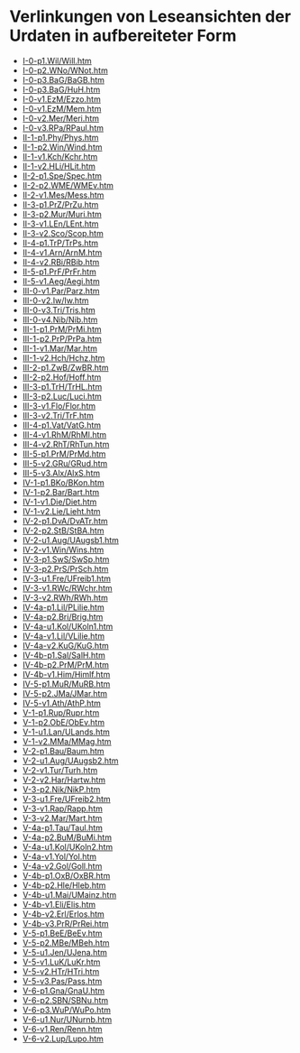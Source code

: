 # Verlinkungen von Leseansichten der Urdaten in aufbereiteter Form

- <a href="https://publikationen.badw.de/de/data?url=https%3A%2F%2Fdaten.badw.de%2Fmhd-korpus%2F-%2Fraw%2Fauflage_2020%2FP-htm%2FI-0-p1.Wil%2FWill.htm" target="_blank" rel="noopener noreferrer">I-0-p1.Wil/Will.htm</a>
- <a href="https://publikationen.badw.de/de/data?url=https%3A%2F%2Fdaten.badw.de%2Fmhd-korpus%2F-%2Fraw%2Fauflage_2020%2FP-htm%2FI-0-p2.WNo%2FWNot.htm" target="_blank" rel="noopener noreferrer">I-0-p2.WNo/WNot.htm</a>
- <a href="https://publikationen.badw.de/de/data?url=https%3A%2F%2Fdaten.badw.de%2Fmhd-korpus%2F-%2Fraw%2Fauflage_2020%2FP-htm%2FI-0-p3.BaG%2FBaGB.htm" target="_blank" rel="noopener noreferrer">I-0-p3.BaG/BaGB.htm</a>
- <a href="https://publikationen.badw.de/de/data?url=https%3A%2F%2Fdaten.badw.de%2Fmhd-korpus%2F-%2Fraw%2Fauflage_2020%2FP-htm%2FI-0-p3.BaG%2FHuH.htm" target="_blank" rel="noopener noreferrer">I-0-p3.BaG/HuH.htm</a>
- <a href="https://publikationen.badw.de/de/data?url=https%3A%2F%2Fdaten.badw.de%2Fmhd-korpus%2F-%2Fraw%2Fauflage_2020%2FP-htm%2FI-0-v1.EzM%2FEzzo.htm" target="_blank" rel="noopener noreferrer">I-0-v1.EzM/Ezzo.htm</a>
- <a href="https://publikationen.badw.de/de/data?url=https%3A%2F%2Fdaten.badw.de%2Fmhd-korpus%2F-%2Fraw%2Fauflage_2020%2FP-htm%2FI-0-v1.EzM%2FMem.htm" target="_blank" rel="noopener noreferrer">I-0-v1.EzM/Mem.htm</a>
- <a href="https://publikationen.badw.de/de/data?url=https%3A%2F%2Fdaten.badw.de%2Fmhd-korpus%2F-%2Fraw%2Fauflage_2020%2FP-htm%2FI-0-v2.Mer%2FMeri.htm" target="_blank" rel="noopener noreferrer">I-0-v2.Mer/Meri.htm</a>
- <a href="https://publikationen.badw.de/de/data?url=https%3A%2F%2Fdaten.badw.de%2Fmhd-korpus%2F-%2Fraw%2Fauflage_2020%2FP-htm%2FI-0-v3.RPa%2FRPaul.htm" target="_blank" rel="noopener noreferrer">I-0-v3.RPa/RPaul.htm</a>
- <a href="https://publikationen.badw.de/de/data?url=https%3A%2F%2Fdaten.badw.de%2Fmhd-korpus%2F-%2Fraw%2Fauflage_2020%2FP-htm%2FII-1-p1.Phy%2FPhys.htm" target="_blank" rel="noopener noreferrer">II-1-p1.Phy/Phys.htm</a>
- <a href="https://publikationen.badw.de/de/data?url=https%3A%2F%2Fdaten.badw.de%2Fmhd-korpus%2F-%2Fraw%2Fauflage_2020%2FP-htm%2FII-1-p2.Win%2FWind.htm" target="_blank" rel="noopener noreferrer">II-1-p2.Win/Wind.htm</a>
- <a href="https://publikationen.badw.de/de/data?url=https%3A%2F%2Fdaten.badw.de%2Fmhd-korpus%2F-%2Fraw%2Fauflage_2020%2FP-htm%2FII-1-v1.Kch%2FKchr.htm" target="_blank" rel="noopener noreferrer">II-1-v1.Kch/Kchr.htm</a>
- <a href="https://publikationen.badw.de/de/data?url=https%3A%2F%2Fdaten.badw.de%2Fmhd-korpus%2F-%2Fraw%2Fauflage_2020%2FP-htm%2FII-1-v2.HLi%2FHLit.htm" target="_blank" rel="noopener noreferrer">II-1-v2.HLi/HLit.htm</a>
- <a href="https://publikationen.badw.de/de/data?url=https%3A%2F%2Fdaten.badw.de%2Fmhd-korpus%2F-%2Fraw%2Fauflage_2020%2FP-htm%2FII-2-p1.Spe%2FSpec.htm" target="_blank" rel="noopener noreferrer">II-2-p1.Spe/Spec.htm</a>
- <a href="https://publikationen.badw.de/de/data?url=https%3A%2F%2Fdaten.badw.de%2Fmhd-korpus%2F-%2Fraw%2Fauflage_2020%2FP-htm%2FII-2-p2.WME%2FWMEv.htm" target="_blank" rel="noopener noreferrer">II-2-p2.WME/WMEv.htm</a>
- <a href="https://publikationen.badw.de/de/data?url=https%3A%2F%2Fdaten.badw.de%2Fmhd-korpus%2F-%2Fraw%2Fauflage_2020%2FP-htm%2FII-2-v1.Mes%2FMess.htm" target="_blank" rel="noopener noreferrer">II-2-v1.Mes/Mess.htm</a>
- <a href="https://publikationen.badw.de/de/data?url=https%3A%2F%2Fdaten.badw.de%2Fmhd-korpus%2F-%2Fraw%2Fauflage_2020%2FP-htm%2FII-3-p1.PrZ%2FPrZu.htm" target="_blank" rel="noopener noreferrer">II-3-p1.PrZ/PrZu.htm</a>
- <a href="https://publikationen.badw.de/de/data?url=https%3A%2F%2Fdaten.badw.de%2Fmhd-korpus%2F-%2Fraw%2Fauflage_2020%2FP-htm%2FII-3-p2.Mur%2FMuri.htm" target="_blank" rel="noopener noreferrer">II-3-p2.Mur/Muri.htm</a>
- <a href="https://publikationen.badw.de/de/data?url=https%3A%2F%2Fdaten.badw.de%2Fmhd-korpus%2F-%2Fraw%2Fauflage_2020%2FP-htm%2FII-3-v1.LEn%2FLEnt.htm" target="_blank" rel="noopener noreferrer">II-3-v1.LEn/LEnt.htm</a>
- <a href="https://publikationen.badw.de/de/data?url=https%3A%2F%2Fdaten.badw.de%2Fmhd-korpus%2F-%2Fraw%2Fauflage_2020%2FP-htm%2FII-3-v2.Sco%2FScop.htm" target="_blank" rel="noopener noreferrer">II-3-v2.Sco/Scop.htm</a>
- <a href="https://publikationen.badw.de/de/data?url=https%3A%2F%2Fdaten.badw.de%2Fmhd-korpus%2F-%2Fraw%2Fauflage_2020%2FP-htm%2FII-4-p1.TrP%2FTrPs.htm" target="_blank" rel="noopener noreferrer">II-4-p1.TrP/TrPs.htm</a>
- <a href="https://publikationen.badw.de/de/data?url=https%3A%2F%2Fdaten.badw.de%2Fmhd-korpus%2F-%2Fraw%2Fauflage_2020%2FP-htm%2FII-4-v1.Arn%2FArnM.htm" target="_blank" rel="noopener noreferrer">II-4-v1.Arn/ArnM.htm</a>
- <a href="https://publikationen.badw.de/de/data?url=https%3A%2F%2Fdaten.badw.de%2Fmhd-korpus%2F-%2Fraw%2Fauflage_2020%2FP-htm%2FII-4-v2.RBi%2FRBib.htm" target="_blank" rel="noopener noreferrer">II-4-v2.RBi/RBib.htm</a>
- <a href="https://publikationen.badw.de/de/data?url=https%3A%2F%2Fdaten.badw.de%2Fmhd-korpus%2F-%2Fraw%2Fauflage_2020%2FP-htm%2FII-5-p1.PrF%2FPrFr.htm" target="_blank" rel="noopener noreferrer">II-5-p1.PrF/PrFr.htm</a>
- <a href="https://publikationen.badw.de/de/data?url=https%3A%2F%2Fdaten.badw.de%2Fmhd-korpus%2F-%2Fraw%2Fauflage_2020%2FP-htm%2FII-5-v1.Aeg%2FAegi.htm" target="_blank" rel="noopener noreferrer">II-5-v1.Aeg/Aegi.htm</a>
- <a href="https://publikationen.badw.de/de/data?url=https%3A%2F%2Fdaten.badw.de%2Fmhd-korpus%2F-%2Fraw%2Fauflage_2020%2FP-htm%2FIII-0-v1.Par%2FParz.htm" target="_blank" rel="noopener noreferrer">III-0-v1.Par/Parz.htm</a>
- <a href="https://publikationen.badw.de/de/data?url=https%3A%2F%2Fdaten.badw.de%2Fmhd-korpus%2F-%2Fraw%2Fauflage_2020%2FP-htm%2FIII-0-v2.Iw%2FIw.htm" target="_blank" rel="noopener noreferrer">III-0-v2.Iw/Iw.htm</a>
- <a href="https://publikationen.badw.de/de/data?url=https%3A%2F%2Fdaten.badw.de%2Fmhd-korpus%2F-%2Fraw%2Fauflage_2020%2FP-htm%2FIII-0-v3.Tri%2FTris.htm" target="_blank" rel="noopener noreferrer">III-0-v3.Tri/Tris.htm</a>
- <a href="https://publikationen.badw.de/de/data?url=https%3A%2F%2Fdaten.badw.de%2Fmhd-korpus%2F-%2Fraw%2Fauflage_2020%2FP-htm%2FIII-0-v4.Nib%2FNib.htm" target="_blank" rel="noopener noreferrer">III-0-v4.Nib/Nib.htm</a>
- <a href="https://publikationen.badw.de/de/data?url=https%3A%2F%2Fdaten.badw.de%2Fmhd-korpus%2F-%2Fraw%2Fauflage_2020%2FP-htm%2FIII-1-p1.PrM%2FPrMi.htm" target="_blank" rel="noopener noreferrer">III-1-p1.PrM/PrMi.htm</a>
- <a href="https://publikationen.badw.de/de/data?url=https%3A%2F%2Fdaten.badw.de%2Fmhd-korpus%2F-%2Fraw%2Fauflage_2020%2FP-htm%2FIII-1-p2.PrP%2FPrPa.htm" target="_blank" rel="noopener noreferrer">III-1-p2.PrP/PrPa.htm</a>
- <a href="https://publikationen.badw.de/de/data?url=https%3A%2F%2Fdaten.badw.de%2Fmhd-korpus%2F-%2Fraw%2Fauflage_2020%2FP-htm%2FIII-1-v1.Mar%2FMar.htm" target="_blank" rel="noopener noreferrer">III-1-v1.Mar/Mar.htm</a>
- <a href="https://publikationen.badw.de/de/data?url=https%3A%2F%2Fdaten.badw.de%2Fmhd-korpus%2F-%2Fraw%2Fauflage_2020%2FP-htm%2FIII-1-v2.Hch%2FHchz.htm" target="_blank" rel="noopener noreferrer">III-1-v2.Hch/Hchz.htm</a>
- <a href="https://publikationen.badw.de/de/data?url=https%3A%2F%2Fdaten.badw.de%2Fmhd-korpus%2F-%2Fraw%2Fauflage_2020%2FP-htm%2FIII-2-p1.ZwB%2FZwBR.htm" target="_blank" rel="noopener noreferrer">III-2-p1.ZwB/ZwBR.htm</a>
- <a href="https://publikationen.badw.de/de/data?url=https%3A%2F%2Fdaten.badw.de%2Fmhd-korpus%2F-%2Fraw%2Fauflage_2020%2FP-htm%2FIII-2-p2.Hof%2FHoff.htm" target="_blank" rel="noopener noreferrer">III-2-p2.Hof/Hoff.htm</a>
- <a href="https://publikationen.badw.de/de/data?url=https%3A%2F%2Fdaten.badw.de%2Fmhd-korpus%2F-%2Fraw%2Fauflage_2020%2FP-htm%2FIII-3-p1.TrH%2FTrHL.htm" target="_blank" rel="noopener noreferrer">III-3-p1.TrH/TrHL.htm</a>
- <a href="https://publikationen.badw.de/de/data?url=https%3A%2F%2Fdaten.badw.de%2Fmhd-korpus%2F-%2Fraw%2Fauflage_2020%2FP-htm%2FIII-3-p2.Luc%2FLuci.htm" target="_blank" rel="noopener noreferrer">III-3-p2.Luc/Luci.htm</a>
- <a href="https://publikationen.badw.de/de/data?url=https%3A%2F%2Fdaten.badw.de%2Fmhd-korpus%2F-%2Fraw%2Fauflage_2020%2FP-htm%2FIII-3-v1.Flo%2FFlor.htm" target="_blank" rel="noopener noreferrer">III-3-v1.Flo/Flor.htm</a>
- <a href="https://publikationen.badw.de/de/data?url=https%3A%2F%2Fdaten.badw.de%2Fmhd-korpus%2F-%2Fraw%2Fauflage_2020%2FP-htm%2FIII-3-v2.Tri%2FTrF.htm" target="_blank" rel="noopener noreferrer">III-3-v2.Tri/TrF.htm</a>
- <a href="https://publikationen.badw.de/de/data?url=https%3A%2F%2Fdaten.badw.de%2Fmhd-korpus%2F-%2Fraw%2Fauflage_2020%2FP-htm%2FIII-4-p1.Vat%2FVatG.htm" target="_blank" rel="noopener noreferrer">III-4-p1.Vat/VatG.htm</a>
- <a href="https://publikationen.badw.de/de/data?url=https%3A%2F%2Fdaten.badw.de%2Fmhd-korpus%2F-%2Fraw%2Fauflage_2020%2FP-htm%2FIII-4-v1.RhM%2FRhMl.htm" target="_blank" rel="noopener noreferrer">III-4-v1.RhM/RhMl.htm</a>
- <a href="https://publikationen.badw.de/de/data?url=https%3A%2F%2Fdaten.badw.de%2Fmhd-korpus%2F-%2Fraw%2Fauflage_2020%2FP-htm%2FIII-4-v2.RhT%2FRhTun.htm" target="_blank" rel="noopener noreferrer">III-4-v2.RhT/RhTun.htm</a>
- <a href="https://publikationen.badw.de/de/data?url=https%3A%2F%2Fdaten.badw.de%2Fmhd-korpus%2F-%2Fraw%2Fauflage_2020%2FP-htm%2FIII-5-p1.PrM%2FPrMd.htm" target="_blank" rel="noopener noreferrer">III-5-p1.PrM/PrMd.htm</a>
- <a href="https://publikationen.badw.de/de/data?url=https%3A%2F%2Fdaten.badw.de%2Fmhd-korpus%2F-%2Fraw%2Fauflage_2020%2FP-htm%2FIII-5-v2.GRu%2FGRud.htm" target="_blank" rel="noopener noreferrer">III-5-v2.GRu/GRud.htm</a>
- <a href="https://publikationen.badw.de/de/data?url=https%3A%2F%2Fdaten.badw.de%2Fmhd-korpus%2F-%2Fraw%2Fauflage_2020%2FP-htm%2FIII-5-v3.Alx%2FAlxS.htm" target="_blank" rel="noopener noreferrer">III-5-v3.Alx/AlxS.htm</a>
- <a href="https://publikationen.badw.de/de/data?url=https%3A%2F%2Fdaten.badw.de%2Fmhd-korpus%2F-%2Fraw%2Fauflage_2020%2FP-htm%2FIV-1-p1.BKo%2FBKon.htm" target="_blank" rel="noopener noreferrer">IV-1-p1.BKo/BKon.htm</a>
- <a href="https://publikationen.badw.de/de/data?url=https%3A%2F%2Fdaten.badw.de%2Fmhd-korpus%2F-%2Fraw%2Fauflage_2020%2FP-htm%2FIV-1-p2.Bar%2FBart.htm" target="_blank" rel="noopener noreferrer">IV-1-p2.Bar/Bart.htm</a>
- <a href="https://publikationen.badw.de/de/data?url=https%3A%2F%2Fdaten.badw.de%2Fmhd-korpus%2F-%2Fraw%2Fauflage_2020%2FP-htm%2FIV-1-v1.Die%2FDiet.htm" target="_blank" rel="noopener noreferrer">IV-1-v1.Die/Diet.htm</a>
- <a href="https://publikationen.badw.de/de/data?url=https%3A%2F%2Fdaten.badw.de%2Fmhd-korpus%2F-%2Fraw%2Fauflage_2020%2FP-htm%2FIV-1-v2.Lie%2FLieht.htm" target="_blank" rel="noopener noreferrer">IV-1-v2.Lie/Lieht.htm</a>
- <a href="https://publikationen.badw.de/de/data?url=https%3A%2F%2Fdaten.badw.de%2Fmhd-korpus%2F-%2Fraw%2Fauflage_2020%2FP-htm%2FIV-2-p1.DvA%2FDvATr.htm" target="_blank" rel="noopener noreferrer">IV-2-p1.DvA/DvATr.htm</a>
- <a href="https://publikationen.badw.de/de/data?url=https%3A%2F%2Fdaten.badw.de%2Fmhd-korpus%2F-%2Fraw%2Fauflage_2020%2FP-htm%2FIV-2-p2.StB%2FStBA.htm" target="_blank" rel="noopener noreferrer">IV-2-p2.StB/StBA.htm</a>
- <a href="https://publikationen.badw.de/de/data?url=https%3A%2F%2Fdaten.badw.de%2Fmhd-korpus%2F-%2Fraw%2Fauflage_2020%2FP-htm%2FIV-2-u1.Aug%2FUAugsb1.htm" target="_blank" rel="noopener noreferrer">IV-2-u1.Aug/UAugsb1.htm</a>
- <a href="https://publikationen.badw.de/de/data?url=https%3A%2F%2Fdaten.badw.de%2Fmhd-korpus%2F-%2Fraw%2Fauflage_2020%2FP-htm%2FIV-2-v1.Win%2FWins.htm" target="_blank" rel="noopener noreferrer">IV-2-v1.Win/Wins.htm</a>
- <a href="https://publikationen.badw.de/de/data?url=https%3A%2F%2Fdaten.badw.de%2Fmhd-korpus%2F-%2Fraw%2Fauflage_2020%2FP-htm%2FIV-3-p1.SwS%2FSwSp.htm" target="_blank" rel="noopener noreferrer">IV-3-p1.SwS/SwSp.htm</a>
- <a href="https://publikationen.badw.de/de/data?url=https%3A%2F%2Fdaten.badw.de%2Fmhd-korpus%2F-%2Fraw%2Fauflage_2020%2FP-htm%2FIV-3-p2.PrS%2FPrSch.htm" target="_blank" rel="noopener noreferrer">IV-3-p2.PrS/PrSch.htm</a>
- <a href="https://publikationen.badw.de/de/data?url=https%3A%2F%2Fdaten.badw.de%2Fmhd-korpus%2F-%2Fraw%2Fauflage_2020%2FP-htm%2FIV-3-u1.Fre%2FUFreib1.htm" target="_blank" rel="noopener noreferrer">IV-3-u1.Fre/UFreib1.htm</a>
- <a href="https://publikationen.badw.de/de/data?url=https%3A%2F%2Fdaten.badw.de%2Fmhd-korpus%2F-%2Fraw%2Fauflage_2020%2FP-htm%2FIV-3-v1.RWc%2FRWchr.htm" target="_blank" rel="noopener noreferrer">IV-3-v1.RWc/RWchr.htm</a>
- <a href="https://publikationen.badw.de/de/data?url=https%3A%2F%2Fdaten.badw.de%2Fmhd-korpus%2F-%2Fraw%2Fauflage_2020%2FP-htm%2FIV-3-v2.RWh%2FRWh.htm" target="_blank" rel="noopener noreferrer">IV-3-v2.RWh/RWh.htm</a>
- <a href="https://publikationen.badw.de/de/data?url=https%3A%2F%2Fdaten.badw.de%2Fmhd-korpus%2F-%2Fraw%2Fauflage_2020%2FP-htm%2FIV-4a-p1.Lil%2FPLilie.htm" target="_blank" rel="noopener noreferrer">IV-4a-p1.Lil/PLilie.htm</a>
- <a href="https://publikationen.badw.de/de/data?url=https%3A%2F%2Fdaten.badw.de%2Fmhd-korpus%2F-%2Fraw%2Fauflage_2020%2FP-htm%2FIV-4a-p2.Bri%2FBrig.htm" target="_blank" rel="noopener noreferrer">IV-4a-p2.Bri/Brig.htm</a>
- <a href="https://publikationen.badw.de/de/data?url=https%3A%2F%2Fdaten.badw.de%2Fmhd-korpus%2F-%2Fraw%2Fauflage_2020%2FP-htm%2FIV-4a-u1.Kol%2FUKoln1.htm" target="_blank" rel="noopener noreferrer">IV-4a-u1.Kol/UKoln1.htm</a>
- <a href="https://publikationen.badw.de/de/data?url=https%3A%2F%2Fdaten.badw.de%2Fmhd-korpus%2F-%2Fraw%2Fauflage_2020%2FP-htm%2FIV-4a-v1.Lil%2FVLilie.htm" target="_blank" rel="noopener noreferrer">IV-4a-v1.Lil/VLilie.htm</a>
- <a href="https://publikationen.badw.de/de/data?url=https%3A%2F%2Fdaten.badw.de%2Fmhd-korpus%2F-%2Fraw%2Fauflage_2020%2FP-htm%2FIV-4a-v2.KuG%2FKuG.htm" target="_blank" rel="noopener noreferrer">IV-4a-v2.KuG/KuG.htm</a>
- <a href="https://publikationen.badw.de/de/data?url=https%3A%2F%2Fdaten.badw.de%2Fmhd-korpus%2F-%2Fraw%2Fauflage_2020%2FP-htm%2FIV-4b-p1.Sal%2FSalH.htm" target="_blank" rel="noopener noreferrer">IV-4b-p1.Sal/SalH.htm</a>
- <a href="https://publikationen.badw.de/de/data?url=https%3A%2F%2Fdaten.badw.de%2Fmhd-korpus%2F-%2Fraw%2Fauflage_2020%2FP-htm%2FIV-4b-p2.PrM%2FPrM.htm" target="_blank" rel="noopener noreferrer">IV-4b-p2.PrM/PrM.htm</a>
- <a href="https://publikationen.badw.de/de/data?url=https%3A%2F%2Fdaten.badw.de%2Fmhd-korpus%2F-%2Fraw%2Fauflage_2020%2FP-htm%2FIV-4b-v1.Him%2FHimlf.htm" target="_blank" rel="noopener noreferrer">IV-4b-v1.Him/Himlf.htm</a>
- <a href="https://publikationen.badw.de/de/data?url=https%3A%2F%2Fdaten.badw.de%2Fmhd-korpus%2F-%2Fraw%2Fauflage_2020%2FP-htm%2FIV-5-p1.MuR%2FMuRB.htm" target="_blank" rel="noopener noreferrer">IV-5-p1.MuR/MuRB.htm</a>
- <a href="https://publikationen.badw.de/de/data?url=https%3A%2F%2Fdaten.badw.de%2Fmhd-korpus%2F-%2Fraw%2Fauflage_2020%2FP-htm%2FIV-5-p2.JMa%2FJMar.htm" target="_blank" rel="noopener noreferrer">IV-5-p2.JMa/JMar.htm</a>
- <a href="https://publikationen.badw.de/de/data?url=https%3A%2F%2Fdaten.badw.de%2Fmhd-korpus%2F-%2Fraw%2Fauflage_2020%2FP-htm%2FIV-5-v1.Ath%2FAthP.htm" target="_blank" rel="noopener noreferrer">IV-5-v1.Ath/AthP.htm</a>
- <a href="https://publikationen.badw.de/de/data?url=https%3A%2F%2Fdaten.badw.de%2Fmhd-korpus%2F-%2Fraw%2Fauflage_2020%2FP-htm%2FV-1-p1.Rup%2FRupr.htm" target="_blank" rel="noopener noreferrer">V-1-p1.Rup/Rupr.htm</a>
- <a href="https://publikationen.badw.de/de/data?url=https%3A%2F%2Fdaten.badw.de%2Fmhd-korpus%2F-%2Fraw%2Fauflage_2020%2FP-htm%2FV-1-p2.ObE%2FObEv.htm" target="_blank" rel="noopener noreferrer">V-1-p2.ObE/ObEv.htm</a>
- <a href="https://publikationen.badw.de/de/data?url=https%3A%2F%2Fdaten.badw.de%2Fmhd-korpus%2F-%2Fraw%2Fauflage_2020%2FP-htm%2FV-1-u1.Lan%2FULands.htm" target="_blank" rel="noopener noreferrer">V-1-u1.Lan/ULands.htm</a>
- <a href="https://publikationen.badw.de/de/data?url=https%3A%2F%2Fdaten.badw.de%2Fmhd-korpus%2F-%2Fraw%2Fauflage_2020%2FP-htm%2FV-1-v2.MMa%2FMMag.htm" target="_blank" rel="noopener noreferrer">V-1-v2.MMa/MMag.htm</a>
- <a href="https://publikationen.badw.de/de/data?url=https%3A%2F%2Fdaten.badw.de%2Fmhd-korpus%2F-%2Fraw%2Fauflage_2020%2FP-htm%2FV-2-p1.Bau%2FBaum.htm" target="_blank" rel="noopener noreferrer">V-2-p1.Bau/Baum.htm</a>
- <a href="https://publikationen.badw.de/de/data?url=https%3A%2F%2Fdaten.badw.de%2Fmhd-korpus%2F-%2Fraw%2Fauflage_2020%2FP-htm%2FV-2-u1.Aug%2FUAugsb2.htm" target="_blank" rel="noopener noreferrer">V-2-u1.Aug/UAugsb2.htm</a>
- <a href="https://publikationen.badw.de/de/data?url=https%3A%2F%2Fdaten.badw.de%2Fmhd-korpus%2F-%2Fraw%2Fauflage_2020%2FP-htm%2FV-2-v1.Tur%2FTurh.htm" target="_blank" rel="noopener noreferrer">V-2-v1.Tur/Turh.htm</a>
- <a href="https://publikationen.badw.de/de/data?url=https%3A%2F%2Fdaten.badw.de%2Fmhd-korpus%2F-%2Fraw%2Fauflage_2020%2FP-htm%2FV-2-v2.Har%2FHartw.htm" target="_blank" rel="noopener noreferrer">V-2-v2.Har/Hartw.htm</a>
- <a href="https://publikationen.badw.de/de/data?url=https%3A%2F%2Fdaten.badw.de%2Fmhd-korpus%2F-%2Fraw%2Fauflage_2020%2FP-htm%2FV-3-p2.Nik%2FNikP.htm" target="_blank" rel="noopener noreferrer">V-3-p2.Nik/NikP.htm</a>
- <a href="https://publikationen.badw.de/de/data?url=https%3A%2F%2Fdaten.badw.de%2Fmhd-korpus%2F-%2Fraw%2Fauflage_2020%2FP-htm%2FV-3-u1.Fre%2FUFreib2.htm" target="_blank" rel="noopener noreferrer">V-3-u1.Fre/UFreib2.htm</a>
- <a href="https://publikationen.badw.de/de/data?url=https%3A%2F%2Fdaten.badw.de%2Fmhd-korpus%2F-%2Fraw%2Fauflage_2020%2FP-htm%2FV-3-v1.Rap%2FRapp.htm" target="_blank" rel="noopener noreferrer">V-3-v1.Rap/Rapp.htm</a>
- <a href="https://publikationen.badw.de/de/data?url=https%3A%2F%2Fdaten.badw.de%2Fmhd-korpus%2F-%2Fraw%2Fauflage_2020%2FP-htm%2FV-3-v2.Mar%2FMart.htm" target="_blank" rel="noopener noreferrer">V-3-v2.Mar/Mart.htm</a>
- <a href="https://publikationen.badw.de/de/data?url=https%3A%2F%2Fdaten.badw.de%2Fmhd-korpus%2F-%2Fraw%2Fauflage_2020%2FP-htm%2FV-4a-p1.Tau%2FTaul.htm" target="_blank" rel="noopener noreferrer">V-4a-p1.Tau/Taul.htm</a>
- <a href="https://publikationen.badw.de/de/data?url=https%3A%2F%2Fdaten.badw.de%2Fmhd-korpus%2F-%2Fraw%2Fauflage_2020%2FP-htm%2FV-4a-p2.BuM%2FBuMi.htm" target="_blank" rel="noopener noreferrer">V-4a-p2.BuM/BuMi.htm</a>
- <a href="https://publikationen.badw.de/de/data?url=https%3A%2F%2Fdaten.badw.de%2Fmhd-korpus%2F-%2Fraw%2Fauflage_2020%2FP-htm%2FV-4a-u1.Kol%2FUKoln2.htm" target="_blank" rel="noopener noreferrer">V-4a-u1.Kol/UKoln2.htm</a>
- <a href="https://publikationen.badw.de/de/data?url=https%3A%2F%2Fdaten.badw.de%2Fmhd-korpus%2F-%2Fraw%2Fauflage_2020%2FP-htm%2FV-4a-v1.Yol%2FYol.htm" target="_blank" rel="noopener noreferrer">V-4a-v1.Yol/Yol.htm</a>
- <a href="https://publikationen.badw.de/de/data?url=https%3A%2F%2Fdaten.badw.de%2Fmhd-korpus%2F-%2Fraw%2Fauflage_2020%2FP-htm%2FV-4a-v2.Gol%2FGoll.htm" target="_blank" rel="noopener noreferrer">V-4a-v2.Gol/Goll.htm</a>
- <a href="https://publikationen.badw.de/de/data?url=https%3A%2F%2Fdaten.badw.de%2Fmhd-korpus%2F-%2Fraw%2Fauflage_2020%2FP-htm%2FV-4b-p1.OxB%2FOxBR.htm" target="_blank" rel="noopener noreferrer">V-4b-p1.OxB/OxBR.htm</a>
- <a href="https://publikationen.badw.de/de/data?url=https%3A%2F%2Fdaten.badw.de%2Fmhd-korpus%2F-%2Fraw%2Fauflage_2020%2FP-htm%2FV-4b-p2.Hle%2FHleb.htm" target="_blank" rel="noopener noreferrer">V-4b-p2.Hle/Hleb.htm</a>
- <a href="https://publikationen.badw.de/de/data?url=https%3A%2F%2Fdaten.badw.de%2Fmhd-korpus%2F-%2Fraw%2Fauflage_2020%2FP-htm%2FV-4b-u1.Mai%2FUMainz.htm" target="_blank" rel="noopener noreferrer">V-4b-u1.Mai/UMainz.htm</a>
- <a href="https://publikationen.badw.de/de/data?url=https%3A%2F%2Fdaten.badw.de%2Fmhd-korpus%2F-%2Fraw%2Fauflage_2020%2FP-htm%2FV-4b-v1.Eli%2FElis.htm" target="_blank" rel="noopener noreferrer">V-4b-v1.Eli/Elis.htm</a>
- <a href="https://publikationen.badw.de/de/data?url=https%3A%2F%2Fdaten.badw.de%2Fmhd-korpus%2F-%2Fraw%2Fauflage_2020%2FP-htm%2FV-4b-v2.Erl%2FErlos.htm" target="_blank" rel="noopener noreferrer">V-4b-v2.Erl/Erlos.htm</a>
- <a href="https://publikationen.badw.de/de/data?url=https%3A%2F%2Fdaten.badw.de%2Fmhd-korpus%2F-%2Fraw%2Fauflage_2020%2FP-htm%2FV-4b-v3.PrR%2FPrRei.htm" target="_blank" rel="noopener noreferrer">V-4b-v3.PrR/PrRei.htm</a>
- <a href="https://publikationen.badw.de/de/data?url=https%3A%2F%2Fdaten.badw.de%2Fmhd-korpus%2F-%2Fraw%2Fauflage_2020%2FP-htm%2FV-5-p1.BeE%2FBeEv.htm" target="_blank" rel="noopener noreferrer">V-5-p1.BeE/BeEv.htm</a>
- <a href="https://publikationen.badw.de/de/data?url=https%3A%2F%2Fdaten.badw.de%2Fmhd-korpus%2F-%2Fraw%2Fauflage_2020%2FP-htm%2FV-5-p2.MBe%2FMBeh.htm" target="_blank" rel="noopener noreferrer">V-5-p2.MBe/MBeh.htm</a>
- <a href="https://publikationen.badw.de/de/data?url=https%3A%2F%2Fdaten.badw.de%2Fmhd-korpus%2F-%2Fraw%2Fauflage_2020%2FP-htm%2FV-5-u1.Jen%2FUJena.htm" target="_blank" rel="noopener noreferrer">V-5-u1.Jen/UJena.htm</a>
- <a href="https://publikationen.badw.de/de/data?url=https%3A%2F%2Fdaten.badw.de%2Fmhd-korpus%2F-%2Fraw%2Fauflage_2020%2FP-htm%2FV-5-v1.LuK%2FLuKr.htm" target="_blank" rel="noopener noreferrer">V-5-v1.LuK/LuKr.htm</a>
- <a href="https://publikationen.badw.de/de/data?url=https%3A%2F%2Fdaten.badw.de%2Fmhd-korpus%2F-%2Fraw%2Fauflage_2020%2FP-htm%2FV-5-v2.HTr%2FHTri.htm" target="_blank" rel="noopener noreferrer">V-5-v2.HTr/HTri.htm</a>
- <a href="https://publikationen.badw.de/de/data?url=https%3A%2F%2Fdaten.badw.de%2Fmhd-korpus%2F-%2Fraw%2Fauflage_2020%2FP-htm%2FV-5-v3.Pas%2FPass.htm" target="_blank" rel="noopener noreferrer">V-5-v3.Pas/Pass.htm</a>
- <a href="https://publikationen.badw.de/de/data?url=https%3A%2F%2Fdaten.badw.de%2Fmhd-korpus%2F-%2Fraw%2Fauflage_2020%2FP-htm%2FV-6-p1.Gna%2FGnaU.htm" target="_blank" rel="noopener noreferrer">V-6-p1.Gna/GnaU.htm</a>
- <a href="https://publikationen.badw.de/de/data?url=https%3A%2F%2Fdaten.badw.de%2Fmhd-korpus%2F-%2Fraw%2Fauflage_2020%2FP-htm%2FV-6-p2.SBN%2FSBNu.htm" target="_blank" rel="noopener noreferrer">V-6-p2.SBN/SBNu.htm</a>
- <a href="https://publikationen.badw.de/de/data?url=https%3A%2F%2Fdaten.badw.de%2Fmhd-korpus%2F-%2Fraw%2Fauflage_2020%2FP-htm%2FV-6-p3.WuP%2FWuPo.htm" target="_blank" rel="noopener noreferrer">V-6-p3.WuP/WuPo.htm</a>
- <a href="https://publikationen.badw.de/de/data?url=https%3A%2F%2Fdaten.badw.de%2Fmhd-korpus%2F-%2Fraw%2Fauflage_2020%2FP-htm%2FV-6-u1.Nur%2FUNurnb.htm" target="_blank" rel="noopener noreferrer">V-6-u1.Nur/UNurnb.htm</a>
- <a href="https://publikationen.badw.de/de/data?url=https%3A%2F%2Fdaten.badw.de%2Fmhd-korpus%2F-%2Fraw%2Fauflage_2020%2FP-htm%2FV-6-v1.Ren%2FRenn.htm" target="_blank" rel="noopener noreferrer">V-6-v1.Ren/Renn.htm</a>
- <a href="https://publikationen.badw.de/de/data?url=https%3A%2F%2Fdaten.badw.de%2Fmhd-korpus%2F-%2Fraw%2Fauflage_2020%2FP-htm%2FV-6-v2.Lup%2FLupo.htm" target="_blank" rel="noopener noreferrer">V-6-v2.Lup/Lupo.htm</a>
